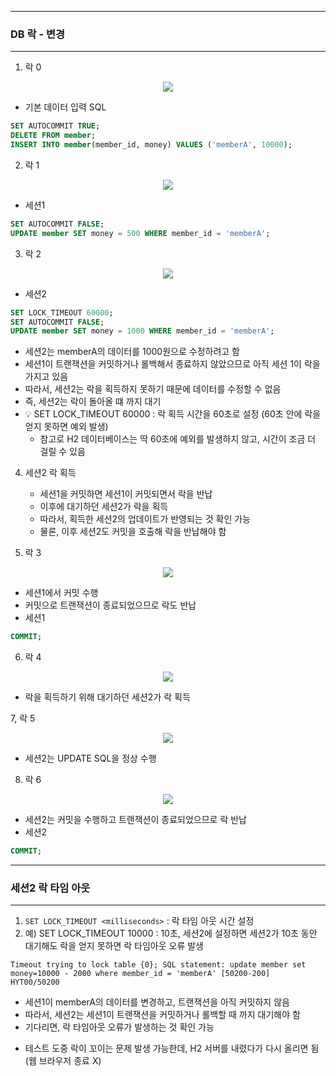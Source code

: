 -----
### DB 락 - 변경
-----
1. 락 0
<div align="center">
<img src="https://github.com/sooyounghan/Spring/assets/34672301/abe72217-9452-4281-841d-dededf672407">
</div>

  - 기본 데이터 입력 SQL
```sql
SET AUTOCOMMIT TRUE;
DELETE FROM member;
INSERT INTO member(member_id, money) VALUES ('memberA', 10000);
```

2. 락 1
<div align="center">
<img src="https://github.com/sooyounghan/Spring/assets/34672301/216084cd-95ee-4f3d-976e-4cd82a37362b">
</div>

  - 세션1
```sql
SET AUTOCOMMIT FALSE;
UPDATE member SET money = 500 WHERE member_id = 'memberA';
```

3. 락 2
<div align="center">
<img src="https://github.com/sooyounghan/Spring/assets/34672301/34fd57a0-8888-4f25-8f0a-29c21fd3d118">
</div>

  - 세션2
```sql
SET LOCK_TIMEOUT 60000;
SET AUTOCOMMIT FALSE;
UPDATE member SET money = 1000 WHERE member_id = 'memberA';
```

  - 세션2는 memberA의 데이터를 1000원으로 수정하려고 함
  - 세션1이 트랜잭션을 커밋하거나 롤백해서 종료하지 않았으므로 아직 세션 1이 락을 가지고 있음
  - 따라서, 세션2는 락을 획득하지 못하기 때문에 데이터를 수정할 수 없음
  - 즉, 세션2는 락이 돌아올 떄 까지 대기
  - 💡 SET LOCK_TIMEOUT 60000 : 락 획득 시간을 60초로 설정 (60초 안에 락을 얻지 못하면 예외 발생)
    + 참고로 H2 데이터베이스는 딱 60초에 예외를 발생하지 않고, 시간이 조금 더 걸릴 수 있음

4. 세션2 락 획득
   - 세션1을 커밋하면 세션1이 커밋되면서 락을 반납
   - 이후에 대기하던 세션2가 락을 획득
   - 따라서, 획득한 세션2의 업데이트가 반영되는 것 확인 가능
   - 물론, 이후 세션2도 커밋을 호출해 락을 반납해야 함

5. 락 3
<div align="center">
<img src="https://github.com/sooyounghan/Spring/assets/34672301/7eb3349e-baf6-4674-82e8-36b9dd356010">
</div>

  - 세션1에서 커밋 수행
  - 커밋으로 트랜잭션이 종료되었으므로 락도 반납
  - 세션1
```sql
COMMIT;
```

6. 락 4
<div align="center">
<img src="https://github.com/sooyounghan/Spring/assets/34672301/5a443e94-fcb5-4d32-8333-4843a1dd04e9">
</div>

  - 락을 획득하기 위해 대기하던 세션2가 락 획득

7, 락 5
<div align="center">
<img src="https://github.com/sooyounghan/Spring/assets/34672301/8044608a-d663-49c9-8c40-cdc5d9e535d0">
</div>

  - 세션2는 UPDATE SQL을 정상 수행

8. 락 6
<div align="center">
<img src="https://github.com/sooyounghan/Spring/assets/34672301/9fdd173d-d066-42d8-9032-397350a0a485">
</div>

  - 세션2는 커밋을 수행하고 트랜잭션이 종료되었으므로 락 반납
  - 세션2
```sql
COMMIT;
```

-----
### 세션2 락 타임 아웃
-----
1. ```SET LOCK_TIMEOUT <milliseconds>``` : 락 타임 아웃 시간 설정
2. 예) SET LOCK_TIMEOUT 10000 : 10초, 세션2에 설정하면 세션2가 10초 동안 대기해도 락을 얻지 못하면 락 타임아웃 오류 발생
```
Timeout trying to lock table {0}; SQL statement: update member set money=10000 - 2000 where member_id = 'memberA' [50200-200]  HYT00/50200
```
  - 세션1이 memberA의 데이터를 변경하고, 트랜잭션을 아직 커밋하지 않음
  - 따라서, 세션2는 세션1이 트랜잭션을 커밋하거나 롤백할 때 까지 대기해야 함
  - 기다리면, 락 타임아웃 오류가 발생하는 것 확인 가능

* 테스트 도중 락이 꼬이는 문제 발생 가능한데, H2 서버를 내렸다가 다시 올리면 됨 (웹 브라우저 종료 X)
